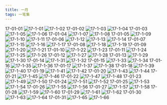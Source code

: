 ```yaml
---
title: 一月
tags: 一笔集
---
```

17-01-01
![17-1-01](https://lh3.googleusercontent.com/-lkLuWMClnk8/WJFZzvEOdeI/AAAAAAAAAZc/Aq6K3Wb-uPk/I/17-1-01.jpg)
![17-1-02](https://lh3.googleusercontent.com/-DIw-yGFGigg/WJFZ0GvESXI/AAAAAAAAAZg/XcjhqDwLiy8/I/17-1-02.jpg)
17-01-02
![17-1-03](https://lh3.googleusercontent.com/-xZXxEWd68gU/WJFZ0rv4jvI/AAAAAAAAAZk/QY4ZcaLRC1g/I/17-1-03.jpg)
![17-1-04](https://lh3.googleusercontent.com/-4he9XyX2AMk/WJFZ1d-onFI/AAAAAAAAAZo/70fiQX-p52Y/I/17-1-04.jpg)
17-01-03
![17-1-05](https://lh3.googleusercontent.com/-AbG4r-XfRko/WJFZ1wssMPI/AAAAAAAAAZs/SnwpBULO4WQ/I/17-1-05.jpg)
![17-1-06](https://lh3.googleusercontent.com/-cCnsFGupuyE/WJFZ2RxUq1I/AAAAAAAAAZw/iYXUeA2j3l0/I/17-1-06.jpg)
17-01-04
![17-1-07](https://lh3.googleusercontent.com/-K1bOweV4-nY/WJFZ24fYV5I/AAAAAAAAAZ0/rhTW2fvGZeE/I/17-1-07.jpg)
![17-1-08](https://lh3.googleusercontent.com/-5P4legeblkQ/WJFZ3MI_85I/AAAAAAAAAZ4/x-2gEzrCe-Y/I/17-1-08.jpg)
17-01-05
![17-1-09](https://lh3.googleusercontent.com/-Z7N2xRcy5bU/WJFZ3ulpqmI/AAAAAAAAAZ8/dxEU-H2A7N0/I/17-1-09.jpg)
![17-1-10](https://lh3.googleusercontent.com/-pvhsBzgeHvQ/WJFZ32Zj1pI/AAAAAAAAAaA/FFW5vvlGHe0/I/17-1-10.jpg)
![17-1-11](https://lh3.googleusercontent.com/-jWK83a-7BCM/WJFZ4q03UMI/AAAAAAAAAaE/ddz6xCP1TzE/I/17-1-11.jpg)
17-01-06
![17-1-12](https://lh3.googleusercontent.com/--C4TWBMW9NA/WJFZ45l3mzI/AAAAAAAAAaI/lAjn8Cybj70/I/17-1-12.jpg)
![17-1-13](https://lh3.googleusercontent.com/-5mH4O16CLQk/WJFZ5TPViQI/AAAAAAAAAaM/j-TH9s1XcbE/I/17-1-13.jpg)
![17-1-14](https://lh3.googleusercontent.com/-GLgayZwgf1Y/WJFZ50Y82OI/AAAAAAAAAaQ/Q6gIAP8yWG8/I/17-1-14.jpg)
17-01-07
![17-1-15](https://lh3.googleusercontent.com/-JT7q81qEqYM/WJFZ6d5I4gI/AAAAAAAAAaU/9FHFWwMbLBM/I/17-1-15.jpg)
![17-1-16](https://lh3.googleusercontent.com/-zf4um5jCJ0s/WJFZ6ozlJ5I/AAAAAAAAAaY/d0wHnNkisAA/I/17-1-16.jpg)
![17-1-17](https://lh3.googleusercontent.com/-EcumpT2cWXY/WJFZ63M8r1I/AAAAAAAAAac/HTqqJvDVW34/I/17-1-17.jpg)
17-01-08
![17-1-18](https://lh3.googleusercontent.com/-1B8EsJmfG9A/WJFZ7MLMMvI/AAAAAAAAAag/IqMyhYJPqJU/I/17-1-18.jpg)
![17-1-19](https://lh3.googleusercontent.com/-TN-uxHOThys/WJFZ7bskSnI/AAAAAAAAAak/8QbywAmBso0/I/17-1-19.jpg)
17-01-09
![17-1-20](https://lh3.googleusercontent.com/-YK-Sg7aXbBk/WJFZ7h3sD4I/AAAAAAAAAao/FRJzufGyPtM/I/17-1-20.jpg)
![17-1-21](https://lh3.googleusercontent.com/-p_vsrrYEiIk/WJFZ8Eu-9gI/AAAAAAAAAas/Czi_0H4v8bI/I/17-1-21.jpg)
17-01-10
![17-1-22](https://lh3.googleusercontent.com/-SXERnhhz3lI/WJFZ8QFXWuI/AAAAAAAAAaw/6bMk0c5PTRo/I/17-1-22.jpg)
![17-1-23](https://lh3.googleusercontent.com/-sYFNbCv0ox0/WJFZ8p2e6BI/AAAAAAAAAa0/nsk0-QPLRj8/I/17-1-23.jpg)
17-01-11
![17-1-24](https://lh3.googleusercontent.com/-D5UoZtp98lQ/WJFZ857EvvI/AAAAAAAAAa4/8wFH3rqU1Hw/I/17-1-24.jpg)
![17-1-25](https://lh3.googleusercontent.com/-1ZTtNlp3uLM/WJFZ9FGrOtI/AAAAAAAAAa8/62xD475l8pA/I/17-1-25.jpg)
![17-1-26](https://lh3.googleusercontent.com/-DMloZFEqGPQ/WJFZ9qBL2vI/AAAAAAAAAbA/bh4U4S2qwGY/I/17-1-26.jpg)
17-01-12
![17-1-27](https://lh3.googleusercontent.com/-qpvxq2onBgw/WJFZ-AH-V6I/AAAAAAAAAbE/uQlI9WDpxws/I/17-1-27.jpg)
![17-1-28](https://lh3.googleusercontent.com/-gQ-vbk8LMHY/WJFZ-YjIG7I/AAAAAAAAAbI/GiqS3UaZ-kk/I/17-1-28.jpg)
17-01-13
![17-1-29](https://lh3.googleusercontent.com/-oT5rZimr0aI/WJFZ-vdkVxI/AAAAAAAAAbM/nVRcjWh37Wk/I/17-1-29.jpg)
![17-1-30](https://lh3.googleusercontent.com/-lARYzc5b_JQ/WJFZ_L-XsiI/AAAAAAAAAbQ/tAecCttUZrs/I/17-1-30.jpg)
17-01-14
![17-1-31](https://lh3.googleusercontent.com/-q4YyUGsEPnQ/WJFZ_XttGwI/AAAAAAAAAbU/j4abTpFacPU/I/17-1-31.jpg)
![17-1-32](https://lh3.googleusercontent.com/-RNtfDYYQJPM/WJFZ_ijiWDI/AAAAAAAAAbY/KpAYVdCWNuc/I/17-1-32.jpg)
17-01-15
![17-1-33](https://lh3.googleusercontent.com/-P8-m6Ef3zek/WJFZ_4uQ3zI/AAAAAAAAAbc/LAK8M0iiiaU/I/17-1-33.jpg)
![17-1-34](https://lh3.googleusercontent.com/-z5hpEKEh7g0/WJFaAGOosFI/AAAAAAAAAbg/p1u50b7utDA/I/17-1-34.jpg)
17-01-16
![17-1-35](https://lh3.googleusercontent.com/-NjskkyZ4WyA/WJFaASCedAI/AAAAAAAAAbk/rKbtx5Hlfa4/I/17-1-35.jpg)
![17-1-36](https://lh3.googleusercontent.com/-DAxrlL5GbIo/WJFaAl6sy5I/AAAAAAAAAbo/-51fkSMm6qQ/I/17-1-36.jpg)
17-01-17
![17-1-37](https://lh3.googleusercontent.com/-bYDv-plFskU/WJFaA5G03QI/AAAAAAAAAbs/nSIH6AKi9IA/I/17-1-37.jpg)
![17-1-38](https://lh3.googleusercontent.com/-fHUTUHn985M/WJFaBBLNnuI/AAAAAAAAAbw/72PW19XM3BA/I/17-1-38.jpg)
17-01-18
![17-1-39](https://lh3.googleusercontent.com/-0gjOLtt1las/WJFaBbR9jRI/AAAAAAAAAb0/FiFfZNUFrJs/I/17-1-39.jpg)
![17-1-40](https://lh3.googleusercontent.com/-9iAQrnF6FD8/WJFaB_yEFQI/AAAAAAAAAb4/GHybKvp2JJI/I/17-1-40.jpg)
17-01-19
![17-1-41](https://lh3.googleusercontent.com/-4VB46-B5rQ0/WJFaCA5KE5I/AAAAAAAAAb8/SYYP3y232fs/I/17-1-41.jpg)
![17-1-42](https://lh3.googleusercontent.com/-VKGxqq2X77I/WJFaCWQHQpI/AAAAAAAAAcA/OuY7_GtzfHc/I/17-1-42.jpg)
17-01-20
![17-1-43](https://lh3.googleusercontent.com/-YUvOCsgkAec/WJFaC-bUu6I/AAAAAAAAAcE/vBJ2q3y1Nms/I/17-1-43.jpg)
![17-1-44](https://lh3.googleusercontent.com/-2bm1edXJ1z4/WJFaDYALs8I/AAAAAAAAAcI/QYzHZoGM7NM/I/17-1-44.jpg)
17-01-21
![17-1-45](https://lh3.googleusercontent.com/-BslAdDkM91U/WJFaDpEdS4I/AAAAAAAAAcM/q2FJvHzFBeM/I/17-1-45.jpg)
![17-1-46](https://lh3.googleusercontent.com/-5KehLyZ3wLU/WJFaD3cZWKI/AAAAAAAAAcQ/BWxvXyNz7Z4/I/17-1-46.jpg)
17-01-22
![17-1-47](https://lh3.googleusercontent.com/-NHRRQdfRwDI/WJFaEBWIMmI/AAAAAAAAAcY/b7nLw6vN1k0/I/17-1-47.jpg)
![17-1-48](https://lh3.googleusercontent.com/-L_SR2agyeqw/WJFaEQ6zHpI/AAAAAAAAAcc/ya2qft3jUIo/I/17-1-48.jpg)
17-01-23
![17-1-49](https://lh3.googleusercontent.com/-NWzp3snX73A/WJFaE5xzEeI/AAAAAAAAAcg/UA8_eoKlqVI/I/17-1-49.jpg)
![17-1-50](https://lh3.googleusercontent.com/-c-LJpFOYo-s/WJFaFUw0vXI/AAAAAAAAAck/OXAa23b55K4/I/17-1-50.jpg)
17-01-24
![17-1-51](https://lh3.googleusercontent.com/-XGBI5meMYjc/WJFaF-9ktHI/AAAAAAAAAco/Bttythxb4oM/I/17-1-51.jpg)
![17-1-52](https://lh3.googleusercontent.com/-Whmtdm5PN0Y/WJFaFyWnIyI/AAAAAAAAAcs/ba7nrg4zyhE/I/17-1-52.jpg)
17-01-25
![17-1-53](https://lh3.googleusercontent.com/-9P_GwAD9hto/WJFaGSUqt_I/AAAAAAAAAcw/auxylBOdkQ4/I/17-1-53.jpg)
![17-1-54](https://lh3.googleusercontent.com/-qHOdiqz4w0I/WJFaGzl39pI/AAAAAAAAAc0/zoNX4mpfeQw/I/17-1-54.jpg)
17-01-26
![17-1-55](https://lh3.googleusercontent.com/--U_Vd57xRck/WJFaHB9Z_qI/AAAAAAAAAc4/7VZfvI_mWhw/I/17-1-55.jpg)
![17-1-56](https://lh3.googleusercontent.com/-DDYMJ-Ivdmc/WJFaHi_-XBI/AAAAAAAAAc8/EubBOskBNys/I/17-1-56.jpg)
17-01-27
![17-1-57](https://lh3.googleusercontent.com/-vmYVSITreY8/WJFaH3NMb1I/AAAAAAAAAdA/GXA69FMJodc/I/17-1-57.jpg)
![17-1-58](https://lh3.googleusercontent.com/-spoU5QAoZOM/WJFaII-lUlI/AAAAAAAAAdE/n1FQpGL4aVc/I/17-1-58.jpg)
17-01-28
![17-1-59](https://lh3.googleusercontent.com/-MTVLNJSPAbk/WJFaI4fnHyI/AAAAAAAAAdI/iG7wui8NzQM/I/17-1-59.jpg)
![17-1-60](https://lh3.googleusercontent.com/-9jtyr4ptOoc/WJFaJfqh1qI/AAAAAAAAAdM/AHO5OS6Xm7I/I/17-1-60.jpg)
17-01-29
![17-1-61](https://lh3.googleusercontent.com/-Jnw8vxwjSV0/WJFaJvft8rI/AAAAAAAAAdQ/M5TrgyjxkXg/I/17-1-61.jpg)
![17-1-62](https://lh3.googleusercontent.com/-p5ITnaLe60Q/WJFaKOnJV-I/AAAAAAAAAdU/usnPyxAfJHE/I/17-1-62.jpg)
17-01-30
![17-1-63](https://lh3.googleusercontent.com/-fadOY8PDz-c/WJFaKXRFrII/AAAAAAAAAdY/JiQ7Tq8cgWw/I/17-1-63.jpg)
![17-1-64](https://lh3.googleusercontent.com/-RrxsJpTZ5f8/WJFaKjHvHGI/AAAAAAAAAdc/RV5of_NKx_Q/I/17-1-64.jpg)
17-01-31
![17-1-65](https://lh3.googleusercontent.com/-hf670sx11N0/WJFaLfgk1mI/AAAAAAAAAdg/ioQGQwkgG3Q/I/17-1-65.jpg)
![17-1-66](https://lh3.googleusercontent.com/-b8uf-O5KWH4/WJFaLvXcQhI/AAAAAAAAAdk/WSy3rzc5buU/I/17-1-66.jpg)









